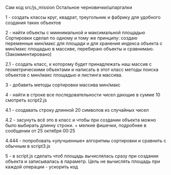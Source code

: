 Сам код src/js_mission
Остальное черновички/шпаргалки

1 - создать классы круг, квадрат, треугольник и фабрику для удобного создания таких объектов

2 - найти объекты с миинимальной и максимальной площадью
Сортировки сделал по одному и тому же принципу:
создаю переменные мин/макс для площади и для хранения индекса объекта с мин/макс площадью
в массиве, перебираю объекты и сравнимаю.(Закомментировано)

2.1 - создать класс, к которому будет принадлежать наш массив с геометрическими объектами
и написать в этот класс методы поиска объектов с мин/макс площадью и листинга массива.

3 - добавить методы сортировки массива мин/макс

4 - найти в строке все последовательности чисел дающие в сумме 10
смотреть script2.js

4.1 - создавать строку длинной 20 символов из случайных чисел

4.2 - засунуть всё это в класс и чтобы при создании объекта
можно было выбирать длинну строки. + мелкие фишечки, подробнее в сообщении
от 25 октября 00:25

4.444 - попробовать «улучшенные» алгоритмы сортировки и сравнить с обычным
в script3.js

5 - в script.js сделать чтоб площадь вычислялась сразу при создании объекта
и записывалась в параметр. Цель не вычислять площадь при каждой операции - ускорить код
